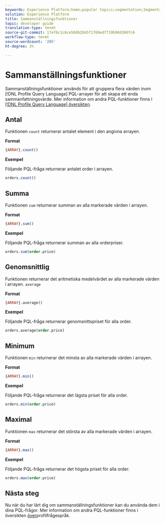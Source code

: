 ```yaml
---
keywords: Experience Platform;home;popular topics;segmentation;Segmentation;Segmentation Service;pql;PQL;Profile Query Language;aggregation functions;aggregation;
solution: Experience Platform
title: Sammanställningsfunktioner
topic: developer guide
translation-type: tm+mt
source-git-commit: 17ef6c1c6ce58db2b65f1769edf719b98d260fc6
workflow-type: tm+mt
source-wordcount: '205'
ht-degree: 3%

---
```



# Sammanställningsfunktioner

Sammanställningsfunktioner används för att gruppera flera värden inom [!DNL Profile Query Language] PQL-arrayer för att skapa ett enda sammanfattningsvärde. Mer information om andra PQL-funktioner finns i [[!DNL Profile Query Language] översikten](./overview.md).

## Antal

Funktionen `count` returnerar antalet element i den angivna arrayen.

**Format**

```sql
{ARRAY}.count()
```

**Exempel**

Följande PQL-fråga returnerar antalet order i arrayen.

```sql
orders.count()
```

## Summa

Funktionen `sum` returnerar summan av alla markerade värden i arrayen.

**Format**

```sql
{ARRAY}.sum()
```

**Exempel**

Följande PQL-fråga returnerar summan av alla orderpriser.

```sql
orders.sum(order.price)
```

## Genomsnittlig

Funktionen returnerar det aritmetiska medelvärdet av alla markerade värden i arrayen. `average`

**Format**

```sql
{ARRAY}.average()
```

**Exempel**

Följande PQL-fråga returnerar genomsnittspriset för alla order.

```sql
orders.average(order.price)
```

## Minimum

Funktionen `min` returnerar det minsta av alla markerade värden i arrayen.

**Format**

```sql
{ARRAY}.min()
```

**Exempel**

Följande PQL-fråga returnerar det lägsta priset för alla order.

```sql
orders.min(order.price)
```

## Maximal

Funktionen `max` returnerar det största av alla markerade värden i arrayen.

**Format**

```sql
{ARRAY}.max()
```

**Exempel**

Följande PQL-fråga returnerar det högsta priset för alla order.

```sql
orders.max(order.price)
```

## Nästa steg

Nu när du har lärt dig om sammanställningsfunktioner kan du använda dem i dina PQL-frågor. Mer information om andra PQL-funktioner finns i översikten [över](./overview.md)profilfrågespråk.
